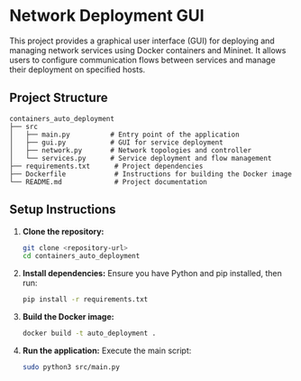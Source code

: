 # Network Deployment GUI

This project provides a graphical user interface (GUI) for deploying and managing network services using Docker containers and Mininet. It allows users to configure communication flows between services and manage their deployment on specified hosts.

## Project Structure

```
containers_auto_deployment
├── src
│   ├── main.py          # Entry point of the application
│   ├── gui.py           # GUI for service deployment
│   ├── network.py       # Network topologies and controller
│   └── services.py      # Service deployment and flow management
├── requirements.txt      # Project dependencies
├── Dockerfile            # Instructions for building the Docker image
└── README.md             # Project documentation
```

## Setup Instructions

1. **Clone the repository:**
   ```bash
   git clone <repository-url>
   cd containers_auto_deployment
   ```

2. **Install dependencies:**
   Ensure you have Python and pip installed, then run:
   ```bash
   pip install -r requirements.txt
   ```

3. **Build the Docker image:**
   ```bash
   docker build -t auto_deployment .
   ```

4. **Run the application:**
   Execute the main script:
   ```bash
   sudo python3 src/main.py
   ```